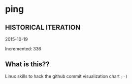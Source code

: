 # ping

## HISTORICAL ITERATION
2015-10-19

Incremented: 336

## What is this?? 
Linux skills to hack the github commit visualization chart `;-)`
